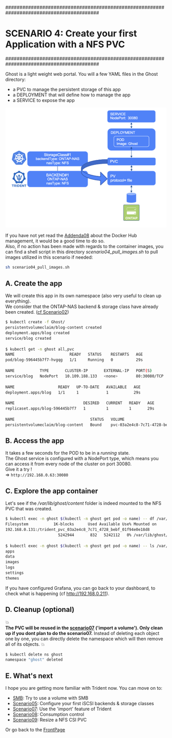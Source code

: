 #########################################################################################
# SCENARIO 4: Create your first Application with a NFS PVC
#########################################################################################

Ghost is a light weight web portal. You will a few YAML files in the Ghost directory:  
- a PVC to manage the persistent storage of this app
- a DEPLOYMENT that will define how to manage the app
- a SERVICE to expose the app

<p align="center"><img src="../Images/scenario4_NFS.png" width="512"></p>

If you have not yet read the [Addenda08](../../../Addendum/Addenda08) about the Docker Hub management, it would be a good time to do so.  
Also, if no action has been made with regards to the container images, you can find a shell script in this directory *scenario04_pull_images.sh* to pull images utilized in this scenario if needed:  
```bash
sh scenario04_pull_images.sh
```

## A. Create the app

We will create this app in its own namespace (also very useful to clean up everything).  
We consider that the ONTAP-NAS backend & storage class have already been created. ([cf Scenario02](../../Scenario02))  
```bash
$ kubectl create -f Ghost/
persistentvolumeclaim/blog-content created
deployment.apps/blog created
service/blog created

$ kubectl get -n ghost all,pvc
NAME                        READY   STATUS    RESTARTS   AGE
pod/blog-596445b7f7-hvgqg   1/1     Running   0          29s

NAME           TYPE       CLUSTER-IP       EXTERNAL-IP   PORT(S)        AGE
service/blog   NodePort   10.109.188.133   <none>        80:30080/TCP   29s

NAME                   READY   UP-TO-DATE   AVAILABLE   AGE
deployment.apps/blog   1/1     1            1           29s

NAME                              DESIRED   CURRENT   READY   AGE
replicaset.apps/blog-596445b7f7   1         1         1       29s

NAME                                 STATUS   VOLUME                                     CAPACITY   ACCESS MODES   STORAGECLASS        VOLUMEATTRIBUTESCLASS   AGE
persistentvolumeclaim/blog-content   Bound    pvc-03a2e4c8-7c71-4728-bebf-01f94e0e18d8   5Gi        RWX            storage-class-nfs   <unset>                 29s
```

## B. Access the app

It takes a few seconds for the POD to be in a *running* state.  
The Ghost service is configured with a NodePort type, which means you can access it from every node of the cluster on port 30080.  
Give it a try !  
=> `http://192.168.0.63:30080`

## C. Explore the app container

Let's see if the */var/lib/ghost/content* folder is indeed mounted to the NFS PVC that was created.  
```bash
$ kubectl exec -n ghost $(kubectl -n ghost get pod -o name) -- df /var/lib/ghost/content
Filesystem           1K-blocks      Used Available Use% Mounted on
192.168.0.131:/trident_pvc_03a2e4c8_7c71_4728_bebf_01f94e0e18d8
                       5242944       832   5242112   0% /var/lib/ghost/content

$ kubectl exec -n ghost $(kubectl -n ghost get pod -o name) -- ls /var/lib/ghost/content
apps
data
images
logs
settings
themes
```

If you have configured Grafana, you can go back to your dashboard, to check what is happening (cf http://192.168.0.211).  

## D. Cleanup (optional)

:boom:  
**The PVC will be reused in the [scenario07](../Scenario07) ('import a volume'). Only clean up if you dont plan to do the scenario07.**
Instead of deleting each object one by one, you can directly delete the namespace which will then remove all of its objects.
:boom:  

```bash
$ kubectl delete ns ghost
namespace "ghost" deleted
```

## E. What's next

I hope you are getting more familiar with Trident now. You can move on to:  
- [SMB](../2_SMB/): Try to use a volume with SMB  
- [Scenario05](../../Scenario05): Configure your first iSCSI backends & storage classes 
- [Scenario07](../../Scenario07): Use the 'import' feature of Trident  
- [Scenario08](../../Scenario08): Consumption control  
- [Scenario09](../../Scenario09): Resize a NFS CSI PVC  

Or go back to the [FrontPage](https://github.com/YvosOnTheHub/LabNetApp)